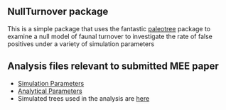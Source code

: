 ## NullTurnover package

This is a simple package that uses the fantastic [paleotree](https://github.com/dwbapst/paleotree) package to examine a null model of faunal turnover to investigate the rate of false positives under a variety of simulation parameters


## Analysis files relevant to submitted MEE paper

*  [Simulation Parameters](/Analysis_MEE_Manuscript/Analysis_MEE_manuscript_simulation_params_1000_trees.Rmd)
*  [Analytical Parameters](/Analysis_MEE_Manuscript/Analysis_MEE_manuscript_analytical_params_1000_trees.Rmd)
*  Simulated trees used in the analysis are [here](/Analysis_MEE_Manuscript/ThousandTrees.RDS)
